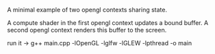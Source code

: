 A minimal example of two opengl contexts sharing state.

A compute shader in the first opengl context updates a bound buffer. A second opengl context renders this buffer to the screen.

run it -> g++ main.cpp -lOpenGL -lglfw -lGLEW -lpthread -o main
